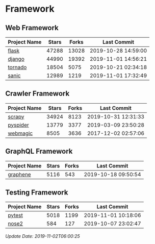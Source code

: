# Framework

## Web Framework

| Project Name | Stars | Forks | Last Commit |
| ------------ | ----- | ----- | ----------- |
| [flask](https://github.com/pallets/flask) | 47288 | 13028 | 2019-10-28 14:59:00 |
| [django](https://github.com/django/django) | 44990 | 19392 | 2019-11-01 14:56:21 |
| [tornado](https://github.com/tornadoweb/tornado) | 18504 | 5075 | 2019-10-21 02:34:18 |
| [sanic](https://github.com/huge-success/sanic) | 12989 | 1219 | 2019-11-01 17:32:49 |

## Crawler Framework

| Project Name | Stars | Forks | Last Commit |
| ------------ | ----- | ----- | ----------- |
| [scrapy](https://github.com/scrapy/scrapy) | 34924 | 8123 | 2019-10-31 12:31:33 |
| [pyspider](https://github.com/binux/pyspider) | 13779 | 3377 | 2019-03-09 23:50:28 |
| [webmagic](https://github.com/code4craft/webmagic) | 8505 | 3636 | 2017-12-02 02:57:06 |

## GraphQL Framework

| Project Name | Stars | Forks | Last Commit |
| ------------ | ----- | ----- | ----------- |
| [graphene](https://github.com/graphql-python/graphene) | 5116 | 543 | 2019-10-18 09:50:54 |

## Testing Framework

| Project Name | Stars | Forks | Last Commit |
| ------------ | ----- | ----- | ----------- |
| [pytest](https://github.com/pytest-dev/pytest) | 5018 | 1199 | 2019-11-01 10:18:06 |
| [nose2](https://github.com/nose-devs/nose2) | 584 | 127 | 2019-10-07 23:02:47 |

*Update Date: 2019-11-02T06:00:25*